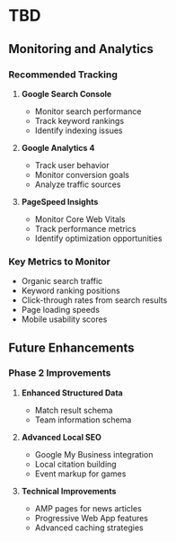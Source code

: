 # TBD

## Monitoring and Analytics

### Recommended Tracking
1. **Google Search Console**
   - Monitor search performance
   - Track keyword rankings
   - Identify indexing issues

2. **Google Analytics 4**
   - Track user behavior
   - Monitor conversion goals
   - Analyze traffic sources

3. **PageSpeed Insights**
   - Monitor Core Web Vitals
   - Track performance metrics
   - Identify optimization opportunities

### Key Metrics to Monitor
- Organic search traffic
- Keyword ranking positions
- Click-through rates from search results
- Page loading speeds
- Mobile usability scores

## Future Enhancements

### Phase 2 Improvements
1. **Enhanced Structured Data**
   - Match result schema
   - Team information schema

2. **Advanced Local SEO**
   - Google My Business integration
   - Local citation building
   - Event markup for games

3. **Technical Improvements**
   - AMP pages for news articles
   - Progressive Web App features
   - Advanced caching strategies

